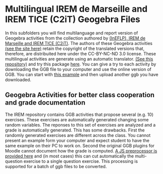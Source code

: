 # Multilingual IREM de Marseille and IREM TICE (C2iT) Geogebra Files
In this subfolders you will find multilanguage and report version of Geogebra activities from the 
collection authored by [(InEFLP), IREM de Marseille and IREM TICE (C2iT)](https://www.geogebra.org/m/d4GKJwmq). 
The authors of these Geogebra activities [(see the site here)](https://irem.univ-amu.fr/fr/groupes-travail/groupe-travail-innovation-experimentation-formation-lp) retain the copyright of the
translated versions that, therefore, are distribuited here under the CC-BY-NC-ND 3.0 license. These multilingual activities are generate using an automatic translator. [(See this repository)](https://github.com/TWINGSISTER/GeogebraMultilanguageTranslator) and try this package [here](https://twingsister.github.io/GeogebraMultilanguageTranslator/index-private-latest.html). You can give a try to each activity by downloading the GGB file to your computer and use the online version of GGB. You can start with [this example](https://twingsister.github.io/GeogebraMultilanguageTranslator/example.html) and then upload another ggb you have downloaded.
## Geogebra Activities for better class cooperation and grade documentation
The IREM repository contains GGB activities that propose several (e.g. 10) exercises. These exercises are automatically generated changing some random variables. The reponses to this set of exercises are analyzed and a grade is automatically generated. This has some drawbacks. First the randomly generated exercises are different across the class. You cannot present an example form your computer and expect student to have the same example on their PC to work on.
Second the original  GGB plugins for Moodle cannot document how the grade is computed. [A JS preprocessor is provided here](https://twingsister.github.io/GeogebraMultilanguageTranslator/index-private-latest-OSA-snap-InEFLP.html) and (in most cases)  this can cut automatically the multi-question exercise to a single question exercise. This processing is supported for a batch of ggb files to be converted. 